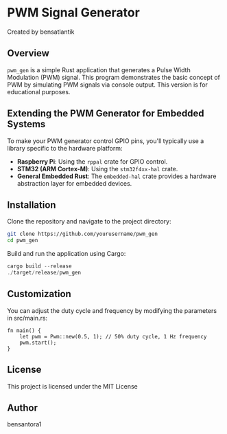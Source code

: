 # PWM Signal Generator
Created by bensatlantik

## Overview
`pwm_gen` is a simple Rust application that generates a Pulse Width Modulation (PWM) signal. This program demonstrates the basic concept of PWM by simulating PWM signals via console output. This version is for educational purposes.

## Extending the PWM Generator for Embedded Systems
To make your PWM generator control GPIO pins, you'll typically use a library specific to the hardware platform:

- **Raspberry Pi**: Using the `rppal` crate for GPIO control.
- **STM32 (ARM Cortex-M)**: Using the `stm32f4xx-hal` crate.
- **General Embedded Rust**: The `embedded-hal` crate provides a hardware abstraction layer for embedded devices.

## Installation
Clone the repository and navigate to the project directory:
```sh
git clone https://github.com/yourusername/pwm_gen
cd pwm_gen
```
Build and run the application using Cargo:
```rust
cargo build --release
./target/release/pwm_gen
```
## Customization
You can adjust the duty cycle and frequency by modifying the parameters in src/main.rs:
```
fn main() {
    let pwm = Pwm::new(0.5, 1); // 50% duty cycle, 1 Hz frequency
    pwm.start();
}
```
## License
This project is licensed under the MIT License

## Author
bensantora1
